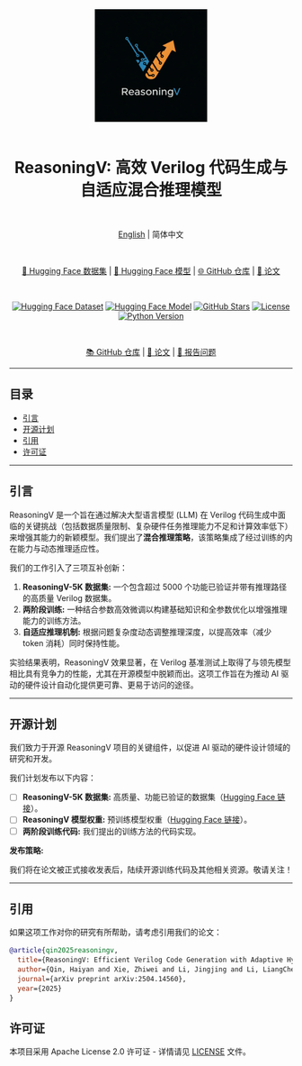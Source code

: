 
<div align="center">
  <img src="Pics/ReasoningV-Logo.jpeg" width="200" alt="ReasoningV Logo"> <div>&nbsp;</div>
  <h1>ReasoningV: 高效 Verilog 代码生成与自适应混合推理模型</h1>
  <div>&nbsp;</div>

  [English](README.md) | 简体中文

  <div>&nbsp;</div>

  [🤗 Hugging Face 数据集](https://huggingface.co/datasets/hyq001/ReasoningV-5K) | [🤗 Hugging Face 模型](https://huggingface.co/hyq001/ReasoninV) | [🌐 GitHub 仓库](https://github.com/BUAA-CLab/ReasoningV) | [📄 论文](https://arxiv.org/pdf/2504.14560v3)

  <div>&nbsp;</div>

  [![Hugging Face Dataset](https://img.shields.io/badge/数据集(HuggingFace)-ReasoningV--5K-blue?link=https://huggingface.co/datasets/hyq001/ReasoningV-5K)](https://huggingface.co/datasets/hyq001/ReasoningV-5K)
  [![Hugging Face Model](https://img.shields.io/badge/模型(HuggingFace)-ReasoningV-blue?link=https://huggingface.co/hyq001/ReasoninV)](https://huggingface.co/hyq001/ReasoninV)
  [![GitHub Stars](https://img.shields.io/github/stars/BUAA-CLab/ReasoningV?style=social)](https://github.com/BUAA-CLab/ReasoningV)
  [![License](https://img.shields.io/github/license/BUAA-CLab/ReasoningV.svg)](https://github.com/BUAA-CLab/ReasoningV/blob/main/LICENSE) [![Python Version](https://img.shields.io/badge/python-3.x-blue)](https://www.python.org/) <div>&nbsp;</div>

  [📚 GitHub 仓库](https://github.com/BUAA-CLab/ReasoningV) |
  [📄 论文](https://arxiv.org/pdf/2504.14560v3) |
  [🐛 报告问题](https://github.com/BUAA-CLab/ReasoningV/issues/new/choose)

</div>

-----

## 目录

* [引言](#introduction)
* [开源计划](#open-source-plan)
* [引用](#citation)
* [许可证](#license)

-----
<div id="introduction"></div>

## 引言

ReasoningV 是一个旨在通过解决大型语言模型 (LLM) 在 Verilog 代码生成中面临的关键挑战（包括数据质量限制、复杂硬件任务推理能力不足和计算效率低下）来增强其能力的新颖模型。我们提出了**混合推理策略**，该策略集成了经过训练的内在能力与动态推理适应性。

我们的工作引入了三项互补创新：

1.  **ReasoningV-5K 数据集:** 一个包含超过 5000 个功能已验证并带有推理路径的高质量 Verilog 数据集。
2.  **两阶段训练:** 一种结合参数高效微调以构建基础知识和全参数优化以增强推理能力的训练方法。
3.  **自适应推理机制:** 根据问题复杂度动态调整推理深度，以提高效率（减少 token 消耗）同时保持性能。

实验结果表明，ReasoningV 效果显著，在 Verilog 基准测试上取得了与领先模型相比具有竞争力的性能，尤其在开源模型中脱颖而出。这项工作旨在为推动 AI 驱动的硬件设计自动化提供更可靠、更易于访问的途径。

-----
<div id="open-source-plan"></div>

## 开源计划

我们致力于开源 ReasoningV 项目的关键组件，以促进 AI 驱动的硬件设计领域的研究和开发。

我们计划发布以下内容：

- [ ] **ReasoningV-5K 数据集:** 高质量、功能已验证的数据集（[Hugging Face 链接](https://huggingface.co/datasets/hyq001/ReasoningV-5K)）。
- [ ] **ReasoningV 模型权重:** 预训练模型权重（[Hugging Face 链接](https://huggingface.co/hyq001/ReasoninV)）。
- [ ] **两阶段训练代码:** 我们提出的训练方法的代码实现。

**发布策略:**

我们将在论文被正式接收发表后，陆续开源训练代码及其他相关资源。敬请关注！

-----
<div id="citation"></div>

## 引用

如果这项工作对你的研究有所帮助，请考虑引用我们的论文：

```bibtex
@article{qin2025reasoningv,
  title={ReasoningV: Efficient Verilog Code Generation with Adaptive Hybrid Reasoning Model},
  author={Qin, Haiyan and Xie, Zhiwei and Li, Jingjing and Li, LiangChen and Feng, Xiaotong and Liu, Junzhan and Kang, Wang},
  journal={arXiv preprint arXiv:2504.14560},
  year={2025}
}
```



## 许可证

本项目采用 Apache License 2.0 许可证 - 详情请见 [LICENSE](https://www.google.com/url?sa=E&source=gmail&q=https://github.com/BUAA-CLab/ReasoningV/blob/main/LICENSE) 文件。 

